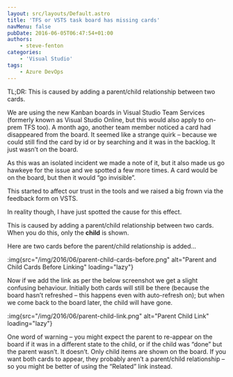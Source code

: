 ```yaml
---
layout: src/layouts/Default.astro
title: 'TFS or VSTS task board has missing cards'
navMenu: false
pubDate: 2016-06-05T06:47:54+01:00
authors:
    - steve-fenton
categories:
    - 'Visual Studio'
tags:
    - Azure DevOps
---
```


TL;DR: This is caused by adding a parent/child relationship between two cards.

We are using the new Kanban boards in Visual Studio Team Services (formerly known as Visual Studio Online, but this would also apply to on-prem TFS too). A month ago, another team member noticed a card had disappeared from the board. It seemed like a strange quirk – because we could still find the card by id or by searching and it was in the backlog. It just wasn’t on the board.

As this was an isolated incident we made a note of it, but it also made us go hawkeye for the issue and we spotted a few more times. A card would be on the board, but then it would “go invisible”.

This started to affect our trust in the tools and we raised a big frown via the feedback form on VSTS.

In reality though, I have just spotted the cause for this effect.

This is caused by adding a parent/child relationship between two cards. When you do this, only the **child** is shown.

Here are two cards before the parent/child relationship is added…

:img{src="/img/2016/06/parent-child-cards-before.png" alt="Parent and Child Cards Before Linking" loading="lazy"}

Now if we add the link as per the below screenshot we get a slight confusing behaviour. Initially both cards will still be there (because the board hasn’t refreshed – this happens even with auto-refresh on); but when we come back to the board later, the child will have gone.

:img{src="/img/2016/06/parent-child-link.png" alt="Parent Child Link" loading="lazy"}

One word of warning – you might expect the parent to re-appear on the board if it was in a different state to the child, or if the child was “done” but the parent wasn’t. It doesn’t. Only child items are shown on the board. If you want both cards to appear, they probably aren’t a parent/child relationship – so you might be better of using the “Related” link instead.
